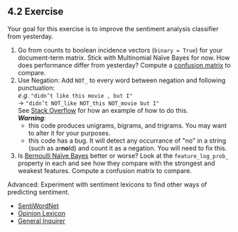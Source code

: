 4.2 Exercise
---------------------
Your goal for this exercise is to improve the sentiment analysis classifier from yesterday. 

1. Go from counts to boolean incidence vectors (`binary = True`) for your document-term matrix. Stick with Multinomial Naïve Bayes for now. How does performance differ from yesterday? Compute a [confusion matrix](http://scikit-learn.org/stable/modules/generated/sklearn.metrics.confusion_matrix.html) to compare.
2. Use Negation: Add `NOT_` to every word between negation and following punctuation:  
    $e.g.$ `"didn’t like this movie , but I"`  
    $\rightarrow$ `"didn’t NOT_like NOT_this NOT_movie but I"`  
    See [Stack Overflow](http://stackoverflow.com/questions/29374157/negation-handling-in-sentiment-analysis) for how an example of how to do this.  
    ***Warning***: 
    - this code produces unigrams, bigrams, and trigrams. You may want to alter it for your purposes.
    - this code has a bug. It will detect any occurrance of "no" in a string (such as ar**no**ld) and count it as a negation. You will need to fix this.
3. Is [Bernoulli Naïve Bayes](http://scikit-learn.org/stable/modules/generated/sklearn.naive_bayes.BernoulliNB.html) better or worse? Look at the `feature_log_prob_` property in each and see how they compare with the strongest and weakest features. Compute a confusion matrix to compare.
    
Advanced: Experiment with sentiment lexicons to find other ways of predicting sentiment.
- [SentiWordNet](http://www.nltk.org/howto/sentiwordnet.html)
- [Opinion Lexicon](http://www.cs.uic.edu/~liub/FBS/opinion-lexicon-English.rar)
- [General Inquirer](http://www.wjh.harvard.edu/~inquirer/inquirerbasic.xls)